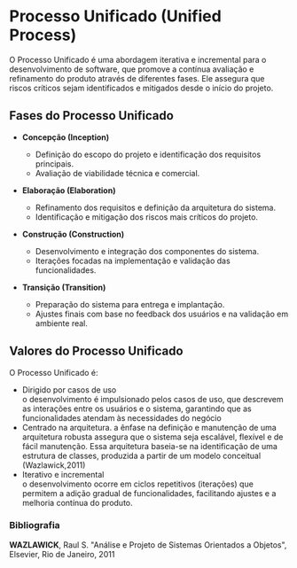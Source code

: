 # Processo Unificado (Unified Process)

O Processo Unificado é uma abordagem iterativa e incremental para o desenvolvimento de software, que promove a contínua avaliação e refinamento do produto através de diferentes fases. Ele assegura que riscos críticos sejam identificados e mitigados desde o início do projeto.

## Fases do Processo Unificado

- **Concepção (Inception)**  
  - Definição do escopo do projeto e identificação dos requisitos principais.  
  - Avaliação de viabilidade técnica e comercial.  

- **Elaboração (Elaboration)**  
  - Refinamento dos requisitos e definição da arquitetura do sistema.  
  - Identificação e mitigação dos riscos mais críticos do projeto.  

- **Construção (Construction)**  
  - Desenvolvimento e integração dos componentes do sistema.  
  - Iterações focadas na implementação e validação das funcionalidades.  

- **Transição (Transition)**  
  - Preparação do sistema para entrega e implantação.  
  - Ajustes finais com base no feedback dos usuários e na validação em ambiente real.


## Valores do Processo Unificado

O Processo Unificado é:

- Dirigido por casos de uso  
  o desenvolvimento é impulsionado pelos casos de uso, que descrevem as interações entre os usuários e o sistema, garantindo que as funcionalidades atendam às necessidades do negócio
- Centrado na arquitetura.
  a ênfase na definição e manutenção de uma arquitetura robusta assegura que o sistema seja escalável, flexível e de fácil manutenção. Essa arquitetura baseia-se na identificação de uma estrutura de classes, produzida a partir de um modelo conceitual (Wazlawick,2011)
- Iterativo e incremental  
  o desenvolvimento ocorre em ciclos repetitivos (iterações) que permitem a adição gradual de funcionalidades, facilitando ajustes e a melhoria contínua do produto.



### Bibliografia

**WAZLAWICK**, Raul S. "Análise e Projeto de Sistemas Orientados a Objetos", Elsevier, Rio de Janeiro, 2011 